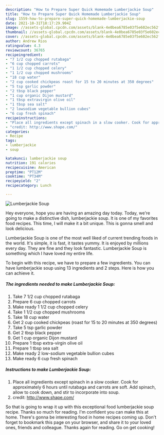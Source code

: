 ```yaml
---
description: "How to Prepare Super Quick Homemade Lumberjackie Soup"
title: "How to Prepare Super Quick Homemade Lumberjackie Soup"
slug: 1559-how-to-prepare-super-quick-homemade-lumberjackie-soup
date: 2021-10-31T18:17:29.904Z
image: //assets-global.cpcdn.com/assets/blank-4e0bea6785e03f5e602ec562f230caae08da540cada707380b4fe1bbebba43da.png
thumbnail: //assets-global.cpcdn.com/assets/blank-4e0bea6785e03f5e602ec562f230caae08da540cada707380b4fe1bbebba43da.png
cover: //assets-global.cpcdn.com/assets/blank-4e0bea6785e03f5e602ec562f230caae08da540cada707380b4fe1bbebba43da.png
author: Andrew Rios
ratingvalue: 4.3
reviewcount: 36765
recipeingredient:
- "7 1/2 cup chopped rutabaga"
- "6 cup chopped carrots"
- "1 1/2 cup chopped celery"
- "1 1/2 cup chopped mushrooms"
- "18 cup water"
- "2 cup cooked chickpeas roast for 15 to 20 minutes at 350 degrees"
- "5 tsp garlic powder"
- "2 tbsp black pepper"
- "1 cup organic Dijon mustard"
- "1 tbsp extravirgin olive oil"
- "1 tbsp sea salt"
- "2 lowsodium vegetable bullion cubes"
- "6 cup fresh spinach"
recipeinstructions:
- "Place all ingredients except spinach in a slow cooker. Cook for approximately 6 hours until rutabaga and carrots are soft. Add spinach, allow to cook down, and stir to incorporate into soup."
- "credit: http://www.shape.com/"
categories:
- Recipe
tags:
- lumberjackie
- soup

katakunci: lumberjackie soup 
nutrition: 191 calories
recipecuisine: American
preptime: "PT12M"
cooktime: "PT34M"
recipeyield: "2"
recipecategory: Lunch

---
```



![Lumberjackie Soup](//assets-global.cpcdn.com/assets/blank-4e0bea6785e03f5e602ec562f230caae08da540cada707380b4fe1bbebba43da.png)

Hey everyone, hope you are having an amazing day today. Today, we're going to make a distinctive dish, lumberjackie soup. It is one of my favorites food recipes. This time, I will make it a bit unique. This is gonna smell and look delicious.



Lumberjackie Soup is one of the most well liked of current trending foods in the world. It's simple, it is fast, it tastes yummy. It is enjoyed by millions every day. They are fine and they look fantastic. Lumberjackie Soup is something which I have loved my entire life.


To begin with this recipe, we have to prepare a few ingredients. You can have lumberjackie soup using 13 ingredients and 2 steps. Here is how you can achieve it.

<!--inarticleads1-->

##### The ingredients needed to make Lumberjackie Soup:

1. Take 7 1/2 cup chopped rutabaga
1. Prepare 6 cup chopped carrots
1. Make ready 1 1/2 cup chopped celery
1. Take 1 1/2 cup chopped mushrooms
1. Take 18 cup water
1. Get 2 cup cooked chickpeas (roast for 15 to 20 minutes at 350 degrees)
1. Take 5 tsp garlic powder
1. Get 2 tbsp black pepper
1. Get 1 cup organic Dijon mustard
1. Prepare 1 tbsp extra-virgin olive oil
1. Prepare 1 tbsp sea salt
1. Make ready 2 low-sodium vegetable bullion cubes
1. Make ready 6 cup fresh spinach




<!--inarticleads2-->

##### Instructions to make Lumberjackie Soup:

1. Place all ingredients except spinach in a slow cooker. Cook for approximately 6 hours until rutabaga and carrots are soft. Add spinach, allow to cook down, and stir to incorporate into soup.
1. credit: http://www.shape.com/




So that is going to wrap it up with this exceptional food lumberjackie soup recipe. Thanks so much for reading. I'm confident you can make this at home. There's gonna be interesting food in home recipes coming up. Don't forget to bookmark this page on your browser, and share it to your loved ones, friends and colleague. Thanks again for reading. Go on get cooking!
